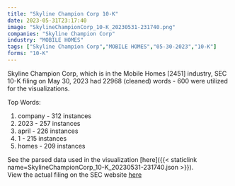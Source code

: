 ```yaml
---
title: "Skyline Champion Corp 10-K"
date: 2023-05-31T23:17:40
image: "SkylineChampionCorp_10-K_20230531-231740.png"
companies: "Skyline Champion Corp"
industry: "MOBILE HOMES"
tags: ["Skyline Champion Corp","MOBILE HOMES","05-30-2023","10-K"]
forms: "10-K"
---
```

Skyline Champion Corp, which is in the Mobile Homes [2451] industry, SEC 10-K filing on May 30, 2023 had 22968 (cleaned) words - 600 were utilized for the visualizations.

Top Words:
1. company - 312 instances
2. 2023 - 257 instances
3. april - 226 instances
4. 1 - 215 instances
5. homes - 209 instances


See the parsed data used in the visualization [here]({{< staticlink name=SkylineChampionCorp_10-K_20230531-231740.json >}}).  
View the actual filing on the SEC website [here](https://www.sec.gov/Archives/edgar/data/90896/0000950170-23-024856.txt)